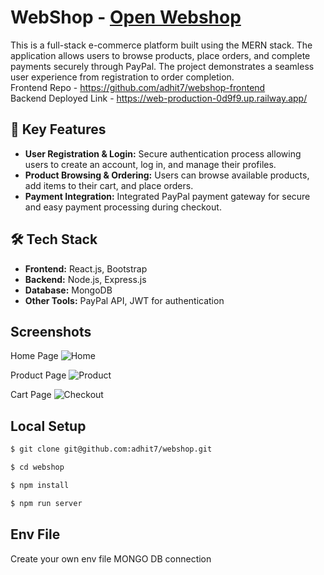 # WebShop - <a href="https://webshop-z.netlify.app/" target="_blank">Open Webshop</a>


This is a full-stack e-commerce platform built using the MERN stack. The application allows users to browse products, place orders, and complete payments securely through PayPal. The project demonstrates a seamless user experience from registration to order completion.<br>
Frontend Repo - https://github.com/adhit7/webshop-frontend <br>
Backend Deployed Link - https://web-production-0d9f9.up.railway.app/

## 🌟 Key Features

- **User Registration & Login:** Secure authentication process allowing users to create an account, log in, and manage their profiles.
- **Product Browsing & Ordering:** Users can browse available products, add items to their cart, and place orders.
- **Payment Integration:** Integrated PayPal payment gateway for secure and easy payment processing during checkout.

## 🛠️ Tech Stack

- **Frontend:** React.js, Bootstrap
- **Backend:** Node.js, Express.js
- **Database:** MongoDB
- **Other Tools:** PayPal API, JWT for authentication


## Screenshots

Home Page
![Home](https://github.com/user-attachments/assets/a4adedc3-9561-4639-aee7-efc76a67fe99)


Product Page
![Product](https://github.com/user-attachments/assets/2ec6daff-b751-497c-bd78-39dd28f0eaa2)


Cart Page
![Checkout](https://github.com/user-attachments/assets/60cb063e-c467-4c0a-83e2-6e878f1e24a1)


## Local Setup

```sh
$ git clone git@github.com:adhit7/webshop.git
```

```sh
$ cd webshop
```

```sh
$ npm install
```

```sh
$ npm run server
```


## Env File
Create your own env file MONGO DB connection



